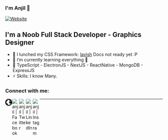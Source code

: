 ### I'm Anjil 👋

[![Website](https://img.shields.io/website?label=Portfolio&style=for-the-badge&url=https%3A%2F%2Fcodestackr.com)](http://anjil.me/)


## I'm a Noob Full Stack Developer - Graphics Designer

- 🔭 I lunched my CSS Framework: [lavish] Docs not ready yet :P
- 🌱 I’m currently learning everything 🤣
- 🥅 TypeScript - ElectronJS - NextJS - ReactNative - MongoDB - ExpressJS
- ⚡ Skills: I know Many.


### Connect with me:

[<img align="left" alt="anjil | Website" width="22px" src="https://raw.githubusercontent.com/iconic/open-iconic/master/svg/globe.svg" />][website]
[<img align="left" alt="anjil | Facebook" width="22px" src="https://cdn.jsdelivr.net/npm/simple-icons@v3/icons/facebook.svg" />][facebook]
[<img align="left" alt="anjil | Twitter" width="22px" src="https://cdn.jsdelivr.net/npm/simple-icons@v3/icons/twitter.svg" />][twitter]
[<img align="left" alt="anjil | LinkedIn" width="22px" src="https://cdn.jsdelivr.net/npm/simple-icons@v3/icons/linkedin.svg" />][linkedin]
[<img align="left" alt="anjil | Instagram" width="22px" src="https://cdn.jsdelivr.net/npm/simple-icons@v3/icons/instagram.svg" />][instagram]

---

[website]: http://anjilbishowkarma.com.np/
[lavish]: https://lavish.anjil0000.vercel.app
[twitter]: https://twitter.com/anjil0000
[facebook]: https://facebook.com/anjil0000
[instagram]: https://instagram.com/anjil0000_
[linkedin]: https://linkedin.com/in/anjil0000

